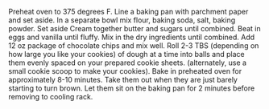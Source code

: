 Preheat oven to 375 degrees F. Line a baking pan with parchment paper and set aside.
In a separate bowl mix flour, baking soda, salt, baking powder. Set aside
Cream together butter and sugars until combined.
Beat in eggs and vanilla until fluffy.
Mix in the dry ingredients until combined.
Add 12 oz package of chocolate chips and mix well.
Roll 2-3 TBS (depending on how large you like your cookies) of dough at a time into balls and place them evenly spaced on your prepared cookie sheets. (alternately, use a small cookie scoop to make your cookies).
Bake in preheated oven for approximately 8-10 minutes. Take them out when they are just barely starting to turn brown.
Let them sit on the baking pan for 2 minutes before removing to cooling rack.